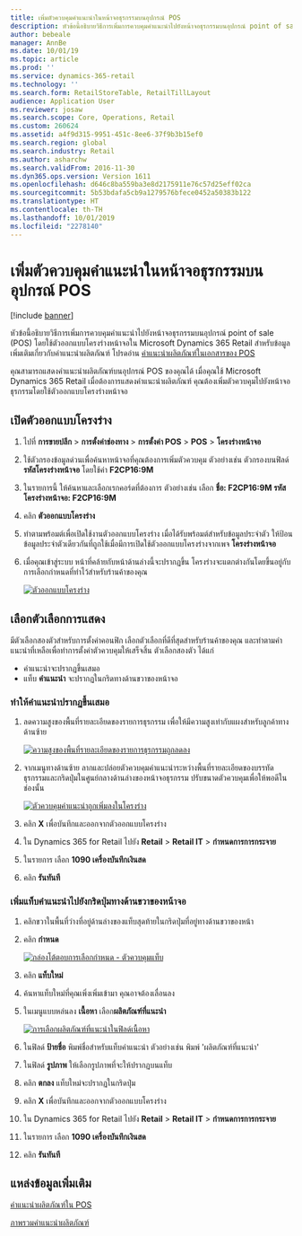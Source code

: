 ```yaml
---
title: เพิ่มตัวควบคุมคำแนะนำในหน้าจอธุรกรรมบนอุปกรณ์ POS
description: หัวข้อนี้อธิบายวิธีการเพิ่มการควบคุมคำแนะนำไปยังหน้าจอธุรกรรมบนอุปกรณ์ point of sale (POS) โดยใช้ตัวออกแบบโครงร่างหน้าจอใน Microsoft Dynamics 365 for Retail
author: bebeale
manager: AnnBe
ms.date: 10/01/19
ms.topic: article
ms.prod: ''
ms.service: dynamics-365-retail
ms.technology: ''
ms.search.form: RetailStoreTable, RetailTillLayout
audience: Application User
ms.reviewer: josaw
ms.search.scope: Core, Operations, Retail
ms.custom: 260624
ms.assetid: a4f9d315-9951-451c-8ee6-37f9b3b15ef0
ms.search.region: global
ms.search.industry: Retail
ms.author: asharchw
ms.search.validFrom: 2016-11-30
ms.dyn365.ops.version: Version 1611
ms.openlocfilehash: d646c8ba559ba3e8d2175911e76c57d25eff02ca
ms.sourcegitcommit: 5b53bdafa5cb9a1279576bfece0452a50383b122
ms.translationtype: HT
ms.contentlocale: th-TH
ms.lasthandoff: 10/01/2019
ms.locfileid: "2278140"
---
```

# <a name="add-a-recommendations-control-to-the-transaction-screen-on-pos-devices"></a>เพิ่มตัวควบคุมคำแนะนำในหน้าจอธุรกรรมบนอุปกรณ์ POS

[!include [banner](includes/banner.md)]


หัวข้อนี้อธิบายวิธีการเพิ่มการควบคุมคำแนะนำไปยังหน้าจอธุรกรรมบนอุปกรณ์ point of sale (POS) โดยใช้ตัวออกแบบโครงร่างหน้าจอใน Microsoft Dynamics 365 Retail สำหรับข้อมูลเพิ่มเติมเกี่ยวกับคำแนะนำผลิตภัณฑ์ โปรดอ่าน  [คำแนะนำผลิตภัณฑ์ในเอกสารของ POS](product.md)


คุณสามารถแสดงคำแนะนำผลิตภัณฑ์บนอุปกรณ์ POS ของคุณได้ เมื่อคุณใช้ Microsoft Dynamics 365 Retail เมื่อต้องการแสดงคำแนะนำผลิตภัณฑ์ คุณต้องเพิ่มตัวควบคุมไปยังหน้าจอธุรกรรมโดยใช้ตัวออกแบบโครงร่างหน้าจอ 

## <a name="open-layout-designer"></a>เปิดตัวออกแบบโครงร่าง

1. ไปที่ **การขายปลีก** &gt; **การตั้งค่าช่องทาง** &gt; **การตั้งค่า POS** &gt; **POS** &gt; **โครงร่างหน้าจอ**
2. ใช้ตัวกรองข้อมูลด่วนเพื่อค้นหาหน้าจอที่คุณต้องการเพิ่มตัวควบคุม ตัวอย่างเช่น ตัวกรองบนฟิลด์ **รหัสโครงร่างหน้าจอ** โดยใช้ค่า **F2CP16:9M**
3. ในรายการนี้ ให้ค้นหาและเลือกเรกคอร์ดที่ต้องการ ตัวอย่างเช่น เลือก **ชื่อ: F2CP16:9M รหัสโครงร่างหน้าจอ: F2CP16:9M**
4. คลิก **ตัวออกแบบโครงร่าง**
5. ทำตามพร้อมต์เพื่อเปิดใช้งานตัวออกแบบโครงร่าง เมื่อได้รับพร้อมต์สำหรับข้อมูลประจำตัว ให้ป้อนข้อมูลประจำตัวเดียวกันที่ถูกใช้เมื่อมีการเปิดใช้ตัวออกแบบโครงร่างจากเพจ **โครงร่างหน้าจอ**
6. เมื่อคุณเข้าสู่ระบบ หน้าที่คล้ายกับหน้าด้านล่างนี้จะปรากฏขึ้น โครงร่างจะแตกต่างกันโดยขึ้นอยู่กับการเลือกกำหนดที่ทำไว้สำหรับร้านค้าของคุณ


    [![ตัวออกแบบโครงร่าง](./media/screenlayout-pic-1.png)](./media/screenlayout-pic-1.png)

## <a name="choose-a-display-option"></a>เลือกตัวเลือกการแสดง

มีตัวเลือกสองตัวสำหรับการตั้งค่าคอนฟิก เลือกตัวเลือกที่ดีที่สุดสำหรับร้านค้าของคุณ และทำตามคำแนะนำที่เหลือเพื่อทำการตั้งค่าตัวควบคุมให้เสร็จสิ้น ตัวเลือกสองตัว ได้แก่

- คำแนะนำจะปรากฏขึ้นเสมอ
- แท็บ **คำแนะนำ** จะปรากฏในกริดทางด้านขวาของหน้าจอ

### <a name="make-recommendations-always-visible"></a>ทำให้คำแนะนำปรากฏขึ้นเสมอ


1. ลดความสูงของพื้นที่รายละเอียดของรายการธุรกรรม เพื่อให้มีความสูงเท่ากับแผงสำหรับลูกค้าทางด้านซ้าย


    [![ความสูงของพื้นที่รายละเอียดของรายการธุรกรรมถูกลดลง](./media/screenlayout-pic-2.png)](./media/screenlayout-pic-2.png)

2. จากเมนูทางด้านซ้าย ลากและปล่อยตัวควบคุมคำแนะนำระหว่างพื้นที่รายละเอียดของบรรทัดธุรกรรมและกริดปุ่มในศูนย์กลางด้านล่างของหน้าจอธุรกรรม ปรับขนาดตัวควบคุมเพื่อให้พอดีในช่องนั้น

    [![ตัวควบคุมคำแนะนำถูกเพิ่มลงในโครงร่าง](./media/screenlayout-pic-3.png)](./media/screenlayout-pic-3.png)


3. คลิก **X** เพื่อบันทึกและออกจากตัวออกแบบโครงร่าง
4. ใน Dynamics 365 for Retail ไปยัง **Retail** &gt; **Retail IT** &gt; **กำหนดการการกระจาย**
5. ในรายการ เลือก **1090 เครื่องบันทึกเงินสด**
6. คลิก **รันทันที**


### <a name="add-a-recommendations-tab-to-the-button-grid-on-the-right-side-of-the-screen"></a>เพิ่มแท็บคำแนะนำไปยังกริดปุ่มทางด้านขวาของหน้าจอ

1. คลิกขวาในพื้นที่ว่างที่อยู่ด้านล่างของแท็บสุดท้ายในกริดปุ่มที่อยู่ทางด้านขวาของหน้า

2. คลิก **กำหนด**

    [![กล่องโต้ตอบการเลือกกำหนด - ตัวควบคุมแท็บ](./media/pic-5.png)](./media/pic-5.png)

3. คลิก **แท็บใหม่**
4. ค้นหาแท็บใหม่ที่คุณเพิ่งเพิ่มเข้ามา คุณอาจต้องเลื่อนลง
5. ในเมนูแบบหล่นลง **เนื้อหา** เลือก**ผลิตภัณฑ์ที่แนะนำ**

    [![การเลือกผลิตภัณฑ์ที่แนะนำในฟิลด์เนื้อหา](./media/pic-6.png)](./media/pic-6.png)

6. ในฟิลด์ **ป้ายชื่อ** พิมพ์ชื่อสำหรับแท็บคำแนะนำ ตัวอย่างเช่น พิมพ์ 'ผลิตภัณฑ์ที่แนะนำ'
7. ในฟิลด์ **รูปภาพ** ให้เลือกรูปภาพที่จะให้ปรากฏบนแท็บ
8. คลิก **ตกลง** แท็บใหม่จะปรากฏในกริดปุ่ม
9. คลิก **X** เพื่อบันทึกและออกจากตัวออกแบบโครงร่าง
10. ใน Dynamics 365 for Retail ไปยัง **Retail** &gt; **Retail IT** &gt; **กำหนดการการกระจาย**
11. ในรายการ เลือก **1090 เครื่องบันทึกเงินสด**
12. คลิก **รันทันที**

## <a name="additional-resources"></a>แหล่งข้อมูลเพิ่มเติม

[คำแนะนำผลิตภัณฑ์ใน POS](product.md)

[ภาพรวมคำแนะนำผลิตภัณฑ์](../commerce/product-recommendations.md)
